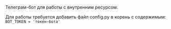 Телеграм-бот для работы с внутренним ресурсом.

Для работы требуется добавить файл config.py в корень с содержимым:<br>
<code>BOT_TOKEN = 'токен-бота'</code>
